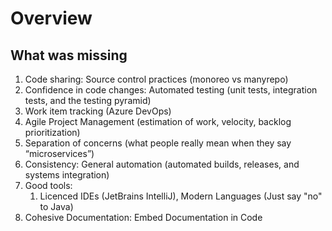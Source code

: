 # Overview

## What was missing

1. Code sharing: Source control practices (monoreo vs manyrepo)
2. Confidence in code changes: Automated testing (unit tests, integration tests, and the testing pyramid)
3. Work item tracking (Azure DevOps)
4. Agile Project Management (estimation of work, velocity, backlog prioritization)
5. Separation of concerns (what people really mean when they say “microservices”)
6. Consistency: General automation (automated builds, releases, and systems integration)
7. Good tools:
    1. Licenced IDEs (JetBrains IntelliJ), Modern Languages (Just say "no" to Java)
8. Cohesive Documentation: Embed Documentation in Code
